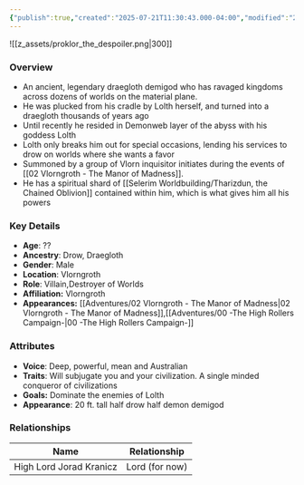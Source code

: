```yaml
---
{"publish":true,"created":"2025-07-21T11:30:43.000-04:00","modified":"2025-10-09T15:20:35.671-04:00","published":"2025-10-09T15:20:35.671-04:00","cssclasses":"","Age":"??","Ancestry":"Drow, Draegloth","Gender":"Male","Location":["Vlorngroth"],"Role":["Villain","Destroyer of Worlds"],"Affiliation":["Vlorngroth"],"Appearances":["[[Adventures/02 Vlorngroth - The Manor of Madness]]","[[00 -The High Rollers Campaign-]]"]}
---
```



![[z_assets/proklor_the_despoiler.png|300]]

### Overview
- An ancient, legendary draegloth demigod who has ravaged kingdoms across dozens of worlds on the material plane.
- He was plucked from his cradle by Lolth herself, and turned into a draegloth thousands of years ago
- Until recently he resided in Demonweb layer of the abyss with his goddess Lolth
- Lolth only breaks him out for special occasions, lending his services to drow on worlds where she wants a favor
- Summoned by a group of Vlorn inquisitor initiates during the events of [[02 Vlorngroth - The Manor of Madness]].
- He has a spiritual shard of [[Selerim Worldbuilding/Tharizdun, the Chained Oblivion]] contained within him, which is what gives him all his powers

### Key Details
- **Age**: ??
- **Ancestry**: Drow, Draegloth
- **Gender**: Male
- **Location**: Vlorngroth
- **Role**: Villain,Destroyer of Worlds
- **Affiliation:** Vlorngroth
- **Appearances:** [[Adventures/02 Vlorngroth - The Manor of Madness\|02 Vlorngroth - The Manor of Madness]],[[Adventures/00 -The High Rollers Campaign-\|00 -The High Rollers Campaign-]]

### Attributes
- **Voice**: Deep, powerful, mean and Australian
- **Traits**: Will subjugate you and your civilization. A single minded conqueror of civilizations
- **Goals:** Dominate the enemies of Lolth
- **Appearance**: 20 ft. tall half drow half demon demigod

### Relationships

| Name                    | Relationship   |
| ----------------------- | -------------- |
| High Lord Jorad Kranicz | Lord (for now) |
